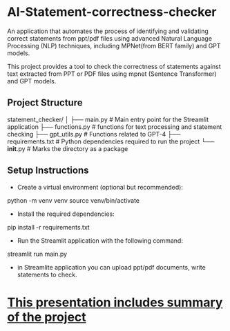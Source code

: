 # AI-Statement-correctness-checker
An application that automates the process of identifying and validating correct statements from ppt/pdf files using advanced Natural Language Processing (NLP) techniques, including MPNet(from BERT family) and GPT models.

This project provides a tool to check the correctness of statements against text extracted from PPT or PDF files using mpnet (Sentence Transformer) and GPT models.

## Project Structure

statement_checker/
│
├── main.py # Main entry point for the Streamlit application
├── functions.py # functions for text processing and statement checking
├── gpt_utils.py # Functions related to GPT-4
├── requirements.txt # Python dependencies required to run the project
└── __init__.py # Marks the directory as a package



## Setup Instructions

- Create a virtual environment (optional but recommended):

python -m venv venv
source venv/bin/activate 

- Install the required dependencies:

pip install -r requirements.txt

- Run the Streamlit application with the following command:

streamlit run main.py

- in Streamlite application you can upload ppt/pdf documents, write statements to check.

# [This presentation includes summary of the project]()
